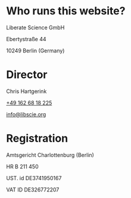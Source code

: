 # Who runs this website?

Liberate Science GmbH

Ebertystraße 44

10249 Berlin (Germany)

# Director

Chris Hartgerink

[+49 162 68 18 225](tel:+491626818225)

[info@libscie.org](mailto:info@libscie.org)

# Registration

Amtsgericht Charlottenburg (Berlin)

HR B 211 450

UST. id DE3741950167

VAT ID DE326772207
